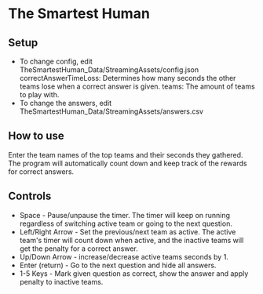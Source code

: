 # The Smartest Human

## Setup
- To change config, edit TheSmartestHuman_Data/StreamingAssets/config.json
  correctAnswerTimeLoss: Determines how many seconds the other teams lose when a correct answer is given.
  teams: The amount of teams to play with.
- To change the answers, edit TheSmartestHuman_Data/StreamingAssets/answers.csv

## How to use
Enter the team names of the top teams and their seconds they gathered.
The program will automatically count down and keep track of the rewards for correct answers.

## Controls
- Space - Pause/unpause the timer. The timer will keep on running regardless of switching active team or going to the next question.
- Left/Right Arrow - Set the previous/next team as active. The active team's timer will count down when active, and the inactive teams will get the penalty for a correct answer.
- Up/Down Arrow - increase/decrease active teams seconds by 1.
- Enter (return) - Go to the next question and hide all answers.
- 1-5 Keys - Mark given question as correct, show the answer and apply penalty to inactive teams.
